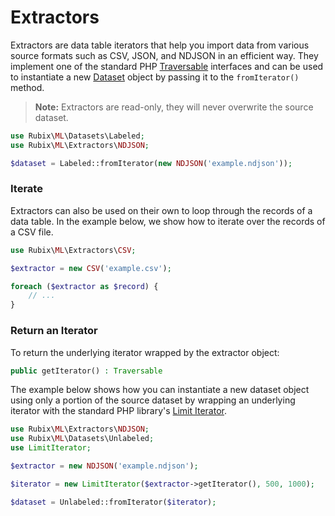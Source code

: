 # Extractors
Extractors are data table iterators that help you import data from various source formats such as CSV, JSON, and NDJSON in an efficient way. They implement one of the standard PHP [Traversable](https://www.php.net/manual/en/class.traversable.php) interfaces and can be used to instantiate a new [Dataset](datasets/api.md) object by passing it to the `fromIterator()` method.

> **Note:** Extractors are read-only, they will never overwrite the source dataset.

```php
use Rubix\ML\Datasets\Labeled;
use Rubix\ML\Extractors\NDJSON;

$dataset = Labeled::fromIterator(new NDJSON('example.ndjson'));
```

### Iterate
Extractors can also be used on their own to loop through the records of a data table. In the example below, we show how to iterate over the records of a CSV file.

```php
use Rubix\ML\Extractors\CSV;

$extractor = new CSV('example.csv');

foreach ($extractor as $record) {
    // ...
}
```

### Return an Iterator
To return the underlying iterator wrapped by the extractor object:
```php
public getIterator() : Traversable
```

The example below shows how you can instantiate a new dataset object using only a portion of the source dataset by wrapping an underlying iterator with the standard PHP library's [Limit Iterator](https://www.php.net/manual/en/class.limititerator.php).

```php
use Rubix\ML\Extractors\NDJSON;
use Rubix\ML\Datasets\Unlabeled;
use LimitIterator;

$extractor = new NDJSON('example.ndjson');

$iterator = new LimitIterator($extractor->getIterator(), 500, 1000);

$dataset = Unlabeled::fromIterator($iterator);
```